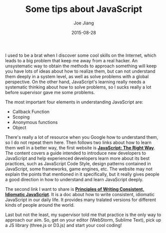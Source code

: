 ﻿---
title: Some tips about JavaScript
layout: post
thread: 161
date: 2015-08-28
author: Joe Jiang
categories: documents
tags: [JavaScript]
excerpt: When I had my internship in DeepGlint, my supervisor gave me a lot of advice about how to obtain the ability to develop the interesting web world. 
---

I used to be a brat when I discover some cool skills on the Internet, which leads to a big problem that keep me away from a real hacker. An unsystematic way to obtain the methods to approach something will keep you have lots of ideas about how to realize them, but can not understand them deeply in a system level, as well as solve problems with a global perspective. On the other hand, JavaScript's learning really needs a systematic thinking about how to solve problems, so I sucks really a lot before supervisor gave me some problems.

The most important four elements in understanding JavaScript are:

 - Callback Function
 - Scoping
 - Anonymous functions
 - Object
 
There's really a lot of resource when you Google how to understand them, so I do not repeat them here. Then follows two links about how to learn them well in a better way, the first website is **[JavaScript: The Right Way][1]**. The content covers a guide intended to introduce new developers to JavaScript and help experienced developers learn more about its best practices, such as JavaScript Code Style, design patterns contained in JavaScript, some frameworks, game engines, etc. The website may not explain the points that mentioned in it specifically, but it really gives people a good direction in how to understand and learn JavaScript deeply.

The second link I want to share is **[Principles of Writing Consistent, Idiomatic JavaScript][2]**. It is a doc about how to write consistent, idiomatic JavaScript in our daily life. It provides many tralated versions for different kinds of people around the world.

Last but not the least, my supervisor told me that practice is the only way to approach our aim. So, get on your editor (WebStorm, Sublime Text), pick up a JS library (three.js or D3.js) and start your cool coding!

  [1]: http://jstherightway.org/ "JavaScript: The Right Way"
  [2]: https://github.com/rwaldron/idiomatic.js/blob/master/readme.md "Principles of Writing Consistent, Idiomatic JavaScript"